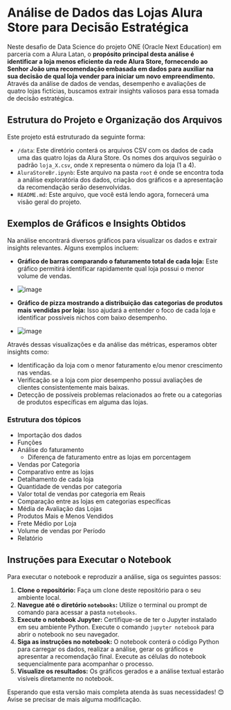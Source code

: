 # Análise de Dados das Lojas Alura Store para Decisão Estratégica

Neste desafio de Data Science do projeto ONE (Oracle Next Education) em parceria com a Alura Latan, o **propósito principal desta análise é identificar a loja menos eficiente da rede Alura Store, fornecendo ao Senhor João uma recomendação embasada em dados para auxiliar na sua decisão de qual loja vender para iniciar um novo empreendimento.** Através da análise de dados de vendas, desempenho e avaliações de quatro lojas fictícias, buscamos extrair insights valiosos para essa tomada de decisão estratégica.

## Estrutura do Projeto e Organização dos Arquivos

Este projeto está estruturado da seguinte forma:

* `/data`: Este diretório conterá os arquivos CSV com os dados de cada uma das quatro lojas da Alura Store. Os nomes dos arquivos seguirão o padrão `loja_X.csv`, onde `X` representa o número da loja (1 a 4).
* `AluraStoreBr.ipynb`: Este arquivo na pasta `root` é onde se encontra toda a análise exploratória dos dados, criação dos gráficos e a apresentação da recomendação serão desenvolvidas.
* `README.md`: Este arquivo, que você está lendo agora, fornecerá uma visão geral do projeto.

## Exemplos de Gráficos e Insights Obtidos

Na análise encontrará diversos gráficos para visualizar os dados e extrair insights relevantes. Alguns exemplos incluem:

* **Gráfico de barras comparando o faturamento total de cada loja:** Este gráfico permitirá identificar rapidamente qual loja possui o menor volume de vendas.
* ![image](https://github.com/user-attachments/assets/afafc37c-9bf5-4137-9c42-edc114190474)

* **Gráfico de pizza mostrando a distribuição das categorias de produtos mais vendidas por loja:** Isso ajudará a entender o foco de cada loja e identificar possíveis nichos com baixo desempenho.
* ![image](https://github.com/user-attachments/assets/bb1b655f-094d-4abf-8a34-3d3d770efe8c)


Através dessas visualizações e da análise das métricas, esperamos obter insights como:

* Identificação da loja com o menor faturamento e/ou menor crescimento nas vendas.
* Verificação se a loja com pior desempenho possui avaliações de clientes consistentemente mais baixas.
* Detecção de possíveis problemas relacionados ao frete ou a categorias de produtos específicas em alguma das lojas.

### Estrutura dos tópicos
- Importação dos dados
- Funções
- Análise do faturamento
  -  Diferença de faturamento entre as lojas em porcentagem
-  Vendas por Categoria
  -  Comparativo entre as lojas
  -  Detalhamento de cada loja
  -  Quantidade de vendas por categoria
  -  Valor total de vendas por categoria em Reais
  -  Comparação entre as lojas em categorias específicas
- Média de Avaliação das Lojas
- Produtos Mais e Menos Vendidos
- Frete Médio por Loja
- Volume de vendas por Período
- Relatório

## Instruções para Executar o Notebook

Para executar o notebook e reproduzir a análise, siga os seguintes passos:

1.  **Clone o repositório:** Faça um clone deste repositório para o seu ambiente local.
2.  **Navegue até o diretório `notebooks`:** Utilize o terminal ou prompt de comando para acessar a pasta `notebooks`.
3.  **Execute o notebook Jupyter:** Certifique-se de ter o Jupyter instalado em seu ambiente Python. Execute o comando `jupyter notebook` para abrir o notebook no seu navegador.
4.  **Siga as instruções no notebook:** O notebook conterá o código Python para carregar os dados, realizar a análise, gerar os gráficos e apresentar a recomendação final. Execute as células do notebook sequencialmente para acompanhar o processo.
5.  **Visualize os resultados:** Os gráficos gerados e a análise textual estarão visíveis diretamente no notebook.

Esperando que esta versão mais completa atenda às suas necessidades! 😊 Avise se precisar de mais alguma modificação.
